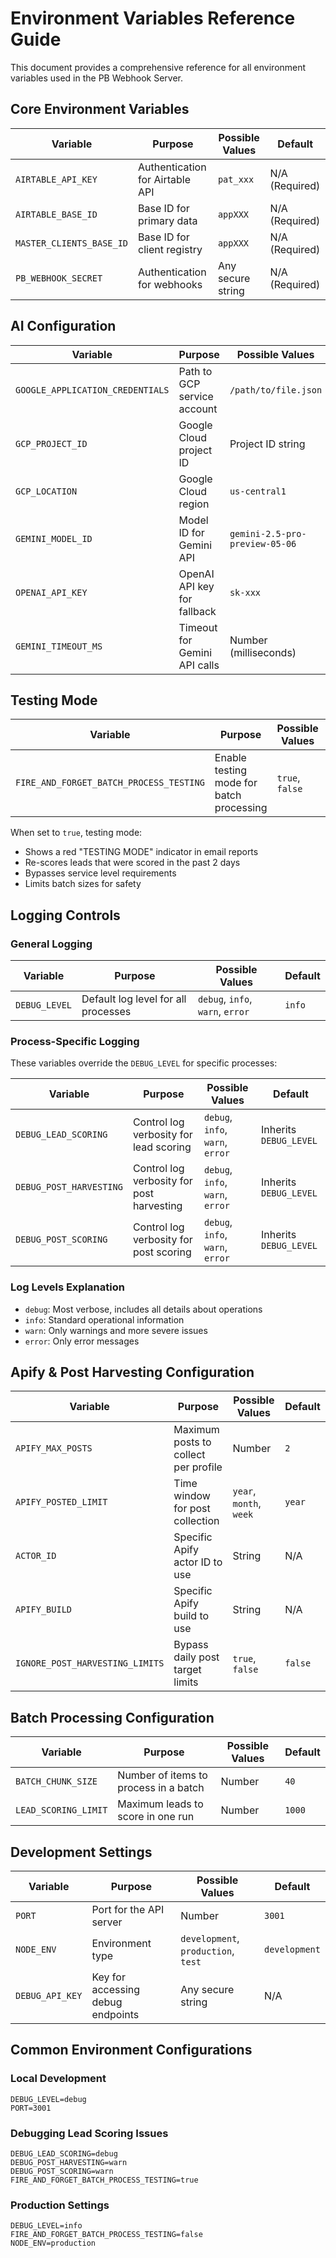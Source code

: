 # Environment Variables Reference Guide

This document provides a comprehensive reference for all environment variables used in the PB Webhook Server.

## Core Environment Variables

| Variable | Purpose | Possible Values | Default |
|----------|---------|-----------------|---------|
| `AIRTABLE_API_KEY` | Authentication for Airtable API | `pat_xxx` | N/A (Required) |
| `AIRTABLE_BASE_ID` | Base ID for primary data | `appXXX` | N/A (Required) |
| `MASTER_CLIENTS_BASE_ID` | Base ID for client registry | `appXXX` | N/A (Required) |
| `PB_WEBHOOK_SECRET` | Authentication for webhooks | Any secure string | N/A (Required) |

## AI Configuration

| Variable | Purpose | Possible Values | Default |
|----------|---------|-----------------|---------|
| `GOOGLE_APPLICATION_CREDENTIALS` | Path to GCP service account | `/path/to/file.json` | N/A (Required) |
| `GCP_PROJECT_ID` | Google Cloud project ID | Project ID string | N/A (Required) |
| `GCP_LOCATION` | Google Cloud region | `us-central1` | N/A (Required) |
| `GEMINI_MODEL_ID` | Model ID for Gemini API | `gemini-2.5-pro-preview-05-06` | N/A (Required) |
| `OPENAI_API_KEY` | OpenAI API key for fallback | `sk-xxx` | N/A (Optional) |
| `GEMINI_TIMEOUT_MS` | Timeout for Gemini API calls | Number (milliseconds) | `900000` (15 minutes) |

## Testing Mode

| Variable | Purpose | Possible Values | Default |
|----------|---------|-----------------|---------|
| `FIRE_AND_FORGET_BATCH_PROCESS_TESTING` | Enable testing mode for batch processing | `true`, `false` | `false` |

When set to `true`, testing mode:
- Shows a red "TESTING MODE" indicator in email reports
- Re-scores leads that were scored in the past 2 days
- Bypasses service level requirements
- Limits batch sizes for safety

## Logging Controls

### General Logging

| Variable | Purpose | Possible Values | Default |
|----------|---------|-----------------|---------|
| `DEBUG_LEVEL` | Default log level for all processes | `debug`, `info`, `warn`, `error` | `info` |

### Process-Specific Logging

These variables override the `DEBUG_LEVEL` for specific processes:

| Variable | Purpose | Possible Values | Default |
|----------|---------|-----------------|---------|
| `DEBUG_LEAD_SCORING` | Control log verbosity for lead scoring | `debug`, `info`, `warn`, `error` | Inherits `DEBUG_LEVEL` |
| `DEBUG_POST_HARVESTING` | Control log verbosity for post harvesting | `debug`, `info`, `warn`, `error` | Inherits `DEBUG_LEVEL` |
| `DEBUG_POST_SCORING` | Control log verbosity for post scoring | `debug`, `info`, `warn`, `error` | Inherits `DEBUG_LEVEL` |

### Log Levels Explanation

- `debug`: Most verbose, includes all details about operations
- `info`: Standard operational information
- `warn`: Only warnings and more severe issues
- `error`: Only error messages

## Apify & Post Harvesting Configuration

| Variable | Purpose | Possible Values | Default |
|----------|---------|-----------------|---------|
| `APIFY_MAX_POSTS` | Maximum posts to collect per profile | Number | `2` |
| `APIFY_POSTED_LIMIT` | Time window for post collection | `year`, `month`, `week` | `year` |
| `ACTOR_ID` | Specific Apify actor ID to use | String | N/A |
| `APIFY_BUILD` | Specific Apify build to use | String | N/A |
| `IGNORE_POST_HARVESTING_LIMITS` | Bypass daily post target limits | `true`, `false` | `false` |

## Batch Processing Configuration

| Variable | Purpose | Possible Values | Default |
|----------|---------|-----------------|---------|
| `BATCH_CHUNK_SIZE` | Number of items to process in a batch | Number | `40` |
| `LEAD_SCORING_LIMIT` | Maximum leads to score in one run | Number | `1000` |

## Development Settings

| Variable | Purpose | Possible Values | Default |
|----------|---------|-----------------|---------|
| `PORT` | Port for the API server | Number | `3001` |
| `NODE_ENV` | Environment type | `development`, `production`, `test` | `development` |
| `DEBUG_API_KEY` | Key for accessing debug endpoints | Any secure string | N/A |

## Common Environment Configurations

### Local Development

```
DEBUG_LEVEL=debug
PORT=3001
```

### Debugging Lead Scoring Issues

```
DEBUG_LEAD_SCORING=debug
DEBUG_POST_HARVESTING=warn
DEBUG_POST_SCORING=warn
FIRE_AND_FORGET_BATCH_PROCESS_TESTING=true
```

### Production Settings

```
DEBUG_LEVEL=info
FIRE_AND_FORGET_BATCH_PROCESS_TESTING=false
NODE_ENV=production
```
